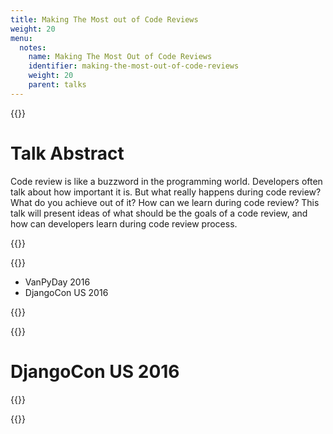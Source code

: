 ```yaml
---
title: Making The Most out of Code Reviews
weight: 20
menu:
  notes:
    name: Making The Most Out of Code Reviews
    identifier: making-the-most-out-of-code-reviews
    weight: 20
    parent: talks
---
```


{{<note title="Making The Most Out of Code Reviews">}}

# Talk Abstract 


Code review is like a buzzword in the programming world. Developers often talk about how important it is.
But what really happens during code review? What do you achieve out of it? How can we learn during code review?
This talk will present ideas of what should be the goals of a code review, and how can developers learn during code review process.



{{</note>}}

{{<note title="Presented at:">}}

- VanPyDay 2016
- DjangoCon US 2016

{{</note>}}

{{<note title="Videos">}}

# DjangoCon US 2016

{{<youtube QgwUvaNjlRM>}}


{{</note>}}
